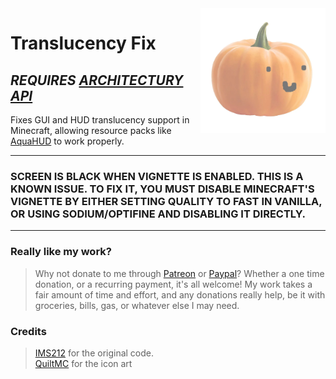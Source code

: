 <img width="200" src="common/src/main/resources/assets/translucencyfix/icon.png" alt="icon" align="right">
<div align="left">
<h1>Translucency Fix</h1>
<h2><i>REQUIRES <a href="https://modrinth.com/mod/architectury-api">ARCHITECTURY API</a></i></h2>
Fixes GUI and HUD translucency support in Minecraft, allowing resource packs like <a href="https://modrinth.com/resourcepack/aquahud">AquaHUD</a> to work properly.

</div>

---

### SCREEN IS BLACK WHEN VIGNETTE IS ENABLED. THIS IS A KNOWN ISSUE. TO FIX IT, YOU MUST DISABLE MINECRAFT'S VIGNETTE BY EITHER SETTING QUALITY TO FAST IN VANILLA, OR USING SODIUM/OPTIFINE AND DISABLING IT DIRECTLY.

---
### Really like my work?
>Why not donate to me through [Patreon](https://www.patreon.com/ruvaldak) or [Paypal](https://www.paypal.com/donate/?business=UG8YD9M47D8ZN&no_recurring=0&item_name=Thank+you+so+much+for+your+interest+in+supporting+to+me%21+Every+cent+encourages+me+to+work+harder+on+my+projects.&currency_code=USD)? Whether a one time donation, or a recurring payment, it's all welcome! My work takes a fair amount of time and effort, and any donations really help, be it with groceries, bills, gas, or whatever else I may need.


### Credits
> [IMS212](https://github.com/IMS212) for the original code. <br/>
> [QuiltMC](https://github.com/QuiltMC/art/blob/master/stickers/skeuomapple.png) for the icon art